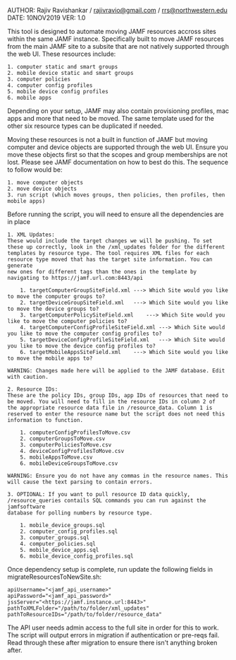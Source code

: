 AUTHOR: Rajiv Ravishankar / rajivravio@gmail.com / rrs@northwestern.edu
DATE: 10NOV2019
VER: 1.0

This tool is designed to automate moving JAMF resources accross sites within the same JAMF instance. Specifically built to move JAMF resources
from the main JAMF site to a subsite that are not natively supported through the web UI. These resources include:

 	1. computer static and smart groups
 	2. mobile device static and smart groups
 	3. computer policies
 	4. computer config profiles
 	5. mobile device config profiles
 	6. mobile apps

Depending on your setup, JAMF may also contain provisioning profiles, mac apps and more that need to be moved. The same template used for the 
other six resource types can be duplicated if needed.

Moving these resources is not a built in function of JAMF but moving computer and device objects are supported through the web UI. Ensure you 
move these objects first so that the scopes and group memberships are not lost. Please see JAMF documentation on how to best do this. The 
sequence to follow would be:

	1. move computer objects
	2. move device objects
	3. run script (which moves groups, then policies, then profiles, then mobile apps) 

Before running the script, you will need to ensure all the dependencies are in place 

	1. XML Updates:
	These would include the target changes we will be pushing. To set these up correctly, look in the /xml_updates folder for the different 
	templates by resource type. The tool requires XML files for each resource type moved that has the target site information. You can generate 
	new ones for different tags than the ones in the template by navigating to https://jamf.url.com:8443/api 

		1. targetComputerGroupSiteField.xml	---> Which Site would you like to move the computer groups to?
		2. targetDeviceGroupSiteField.xml	---> Which Site would you like to move the device groups to?
		3. targetComputerPolicySiteField.xml	---> Which Site would you like to move the computer policies to?
		4. targetComputerConfigProfileSiteField.xml	---> Which Site would you like to move the computer config profiles to?
		5. targetDeviceConfigProfileSiteField.xml	---> Which Site would you like to move the device config profiles to?
		6. targetMobileAppsSiteField.xml	---> Which Site would you like to move the mobile apps to?

	WARNING: Changes made here will be applied to the JAMF database. Edit with caution. 
	
	2. Resource IDs:
	These are the policy IDs, group IDs, app IDs of resources that need to be moved. You will need to fill in the resource IDs in column 2 of 
	the appropriate resource data file in /resource_data. Column 1 is reserved to enter the resource name but the script does not need this 
	information to function. 

		1. computerConfigProfilesToMove.csv
		2. computerGroupsToMove.csv
		3. computerPoliciesToMove.csv
		4. deviceConfigProfilesToMove.csv
		5. mobileAppsToMove.csv
		6. mobileDeviceGroupsToMove.csv

	WARNING: Ensure you do not have any commas in the resource names. This will cause the text parsing to contain errors.

	3. OPTIONAL: If you want to pull resource ID data quickly, /resource_queries contails SQL commands you can run against the jamfsoftware 
	database for polling numbers by resource type.

		1. mobile_device_groups.sql
		2. computer_config_profiles.sql
		3. computer_groups.sql
		4. computer_policies.sql
		5. mobile_device_apps.sql
		6. mobile_device_config_profiles.sql

Once dependency setup is complete, run update the following fields in migrateResourcesToNewSite.sh:

	apiUsername="<jamf_api_username>"
	apiPassword="<jamf_api_password>"
	jssServer="<https://jamf.instance.url:8443>"
	pathToXMLFolder="/path/to/folder/xml_updates"
	pathToResourceIDs="/path/to/folder/resource_data"
 
The API user needs admin access to the full site in order for this to work. The script will output errors in migration if authentication or 
pre-reqs fail. Read through these after migration to ensure there isn't anything broken after. 







